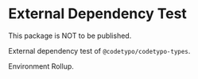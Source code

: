 # External Dependency Test

This package is NOT to be published.

External dependency test of `@codetypo/codetypo-types`.

Environment Rollup.
